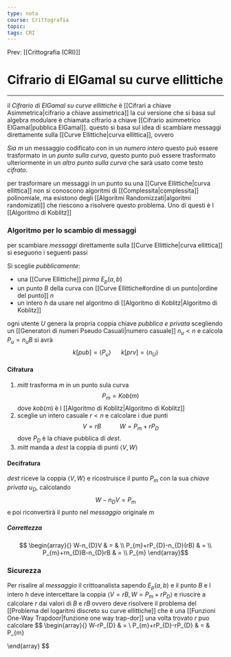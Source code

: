 ```yaml
---
type: nota
course: Crittografia
topic: 
tags: CRI
---
```


Prev: [[Crittografia (CRI)]]

# Cifrario di ElGamal su curve ellittiche
---
il _Cifrario di ElGamal su curve ellittiche_ è [[Cifrari a chiave Asimmetrica|cifrario a chiave assimetrica]] la cui versione che si basa sul algebra modulare è chiamata cifrario a chiave [[Cifrario asimmetrico ElGamal|pubblica ElGamal]].
questo si basa sul idea di scambiare messaggi direttamente sulla [[Curve Ellittiche|curva ellittica]], ovvero 

_Sia_ $m$ un messaggio codificato con in un _numero intero_ questo può essere trasformato in un _punto sulla curva_, questo punto può essere trasformato ulteriormente in un _altro punto sulla curva_ che sarà usato come testo _cifrato_.


per trasformare un messaggi in un punto su una [[Curve Ellittiche|curva ellittica]] non si conoscono algoritmi di [[Complessita|complessita]] polinomiale, ma esistono degli [[Algoritmi Randomizzati|algoritmi randomizati]] che riescono a risolvere questo problema. Uno di questi è l [[Algoritmo di Koblitz]]


### Algoritmo per lo scambio di messaggi
per scambiare _messaggi_ direttamente sulla [[Curve Ellittiche|curva ellittica]] si eseguono i seguenti passi

Si sceglie _pubblicamente_:
- una [[Curve Ellittiche]] _pirma_ $E_{p}(a,b)$ 
-  un punto $B$ della curva con [[Curve Ellittiche#ordine di un punto|ordine del punto]] $n$
- un intero $h$ da usare nel algoritmo di [[Algoritmo di Koblitz|Algoritmo di Koblitz]]

ogni utente $U$ genera la propria coppia chiave _pubblica e privata_ scegliendo un [[Generatori di numeri Pseudo Casuali|numero casuale]] $n_{u}<n$  e  calcola $P_{u}=n_{u}B$ si avrà
$$k[pub]=\langle P_{u}\rangle  \ \ \ \ \ \ k[prv]= \langle n_{U}\rangle$$

#### Cifratura  
1. _mitt_ trasforma $m$ in un punto sula curva $$P_{m} = Kob(m)$$dove $kob(m)$ è l  [[Algoritmo di Koblitz|Algoritmo di Koblitz]]
2. sceglie un intero casuale $r<n$ e calcolare i due punti $$V=rB \ \ \ \ \ \ \ \ \ \ \ W=P_{m}+rP_{D}$$ dove $P_{D}$ è la chiave pubblica di _dest_.
3. _mitt_ manda a _dest_ la coppia di punti $\langle V,W \rangle$

#### Decifratura 
_dest_ riceve la coppia $\langle V,W \rangle$ e ricostruisce il punto $P_{m}$ con la sua _chiave privata_ $u_{D}$, calcolando 
$$W - n_{D}V = P_{m}$$
e poi riconvertirà il punto nel _messaggio_ originale $m$
##### Correttezza
$$
\begin{array}{}
W-n_{D}V & = &  \\
P_{m}+rP_{D}-n_{D}(rB)  & = \\
P_{m}+rn_{D}B-n_{D}rB  &  =   \\
 P_{m}
\end{array}$$



### Sicurezza
Per risalire al _messaggio_ il crittoanalista sapendo $E_{p}(a,b)$ e il punto $B$ e l intero $h$ deve intercettare la coppia $\langle V=rB,W =P_{m}+rP_{D}\rangle$ e riuscire a calcolare $r$ dai valori di $B$ e $rB$ ovvero deve risolvere il problema del [[Problema del logaritmi discreto su curve ellittiche]] che è una [[Funzioni One-Way Trapdoor|funzione one way trap-dor]]
una volta trovato $r$ puo calcolare 
$$
\begin{array}{}
W-rP_{D} & = \\
 P_{m}+rP_{D}-rP_{D} & = &  P_{m}

\end{array}
$$


